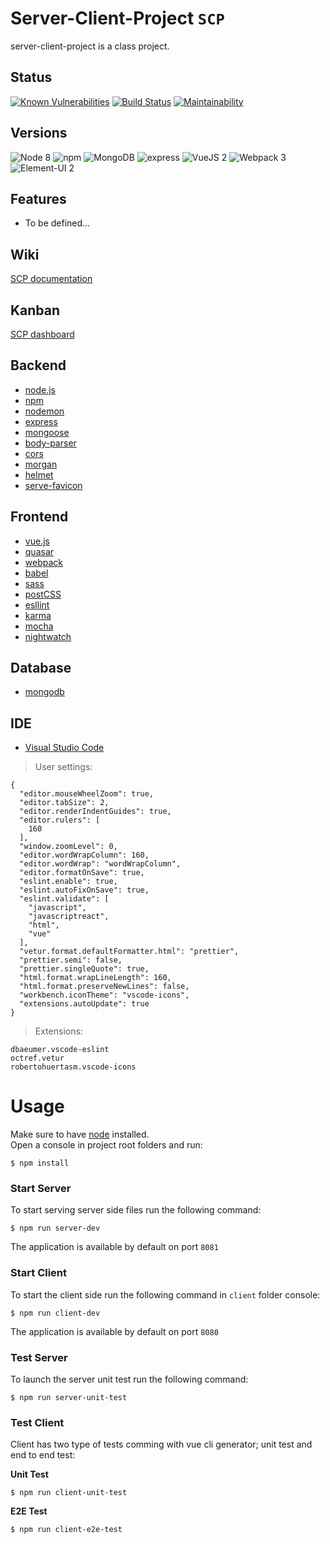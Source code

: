 
# Server-Client-Project `SCP`
server-client-project is a class project.

## Status
[![Known Vulnerabilities](https://snyk.io/test/github/vsambor/server-client-project/badge.svg?targetFile=package.json)](https://snyk.io/test/github/vsambor/server-client-project?targetFile=package.json)
[![Build Status](https://travis-ci.org/vsambor/Server-Client-Project.svg?branch=master)](https://travis-ci.org/vsambor/Server-Client-Project)
[![Maintainability](https://api.codeclimate.com/v1/badges/ee6efe9bb95fd737a177/maintainability)](https://codeclimate.com/github/vsambor/Server-Client-Project/maintainability)

## Versions
![Node 8](https://img.shields.io/badge/node-8.9.x-green.svg)
![npm](https://img.shields.io/badge/npm-5.6.x-yellow.svg)
![MongoDB](https://img.shields.io/badge/mongodb-3.6-yellowgreen.svg)
![express](https://img.shields.io/badge/express-4.16.x-orange.svg)
![VueJS 2](https://img.shields.io/badge/vuejs-2.5.x-brightgreen.svg)
![Webpack 3](https://img.shields.io/badge/webpack-3.6.x-blue.svg)
![Element-UI 2](https://img.shields.io/badge/element-2.0-ff69b4.svg)

## Features

- To be defined...

## Wiki
[SCP documentation](https://github.com/vsambor/Server-Client-Project/wiki)

## Kanban
[SCP dashboard](https://github.com/vsambor/Server-Client-Project/projects/1)

## Backend
- [node.js](https://nodejs.org/en/)
- [npm](https://www.npmjs.com/)
- [nodemon](https://nodemon.io/)
- [express](https://expressjs.com/)
- [mongoose](http://mongoosejs.com/)
- [body-parser](https://github.com/expressjs/body-parser)
- [cors](https://github.com/expressjs/cors)
- [morgan]()
- [helmet]()
- [serve-favicon](https://github.com/expressjs/serve-favicon)

## Frontend

- [vue.js](https://vuejs.org/)
- [quasar](http://quasar-framework.org/)
- [webpack](https://webpack.js.org/)
- [babel](https://babeljs.io/)
- [sass](http://sass-lang.com/)
- [postCSS](https://github.com/postcss/postcss)
- [esllint](https://eslint.org/)
- [karma](https://karma-runner.github.io/2.0/index.html)
- [mocha](https://mochajs.org/)
- [nightwatch](http://nightwatchjs.org/)

## Database

- [mongodb](https://www.mongodb.com/)

## IDE

- [Visual Studio Code](https://code.visualstudio.com/)

> User settings:

```
{
  "editor.mouseWheelZoom": true,
  "editor.tabSize": 2,
  "editor.renderIndentGuides": true,
  "editor.rulers": [
    160
  ],
  "window.zoomLevel": 0,
  "editor.wordWrapColumn": 160,
  "editor.wordWrap": "wordWrapColumn",
  "editor.formatOnSave": true,
  "eslint.enable": true,
  "eslint.autoFixOnSave": true,
  "eslint.validate": [
    "javascript",
    "javascriptreact",
    "html",
    "vue"
  ],
  "vetur.format.defaultFormatter.html": "prettier",
  "prettier.semi": false,
  "prettier.singleQuote": true,
  "html.format.wrapLineLength": 160,
  "html.format.preserveNewLines": false,
  "workbench.iconTheme": "vscode-icons",
  "extensions.autoUpdate": true
}
```
 
> Extensions:

 ```
dbaeumer.vscode-eslint
octref.vetur
robertohuertasm.vscode-icons
```

# Usage

Make sure to have [node](https://nodejs.org/en/) installed.<br>
Open a console in project root folders and run:

```
$ npm install
```

### Start Server

To start serving server side files run the following command:

```
$ npm run server-dev
```

The application is available by default on port `8081`

### Start Client

To start the client side run the following command in `client` folder console:

```
$ npm run client-dev
```

The application is available by default on port `8080`

### Test Server

To launch the server unit test run the following command:

```
$ npm run server-unit-test
```

### Test Client

Client has two type of tests comming with vue cli generator; unit test and end to end test:

**Unit Test**

```
$ npm run client-unit-test
```

**E2E Test**

```
$ npm run client-e2e-test
```
